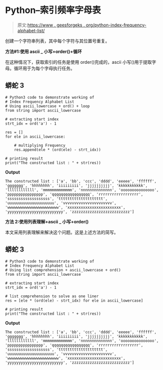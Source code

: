 # Python–索引频率字母表

> 原文:[https://www . geesforgeks . org/python-index-frequency-alphabet-list/](https://www.geeksforgeeks.org/python-index-frequency-alphabet-list/)

创建一个字符串列表，其中每个字符与其位置号重复。

**方法#1:使用 ascii _ 小写+order()+循环**

在这种情况下，获取索引的任务是使用 order()完成的，ascii 小写()用于提取字母。循环用于为每个字母执行任务。

## 蟒蛇 3

```
# Python3 code to demonstrate working of
# Index Frequency Alphabet List
# Using ascii_lowercase + ord() + loop
from string import ascii_lowercase

# extracting start index
strt_idx = ord('a') - 1

res = []
for ele in ascii_lowercase:

    # multiplying Frequency
    res.append(ele * (ord(ele) - strt_idx))

# printing result
print("The constructed list : " + str(res))
```

**Output**

```
The constructed list : ['a', 'bb', 'ccc', 'dddd', 'eeeee', 'ffffff', 'ggggggg', 'hhhhhhhh', 'iiiiiiiii', 'jjjjjjjjjj', 'kkkkkkkkkkk', 'llllllllllll', 'mmmmmmmmmmmmm', 'nnnnnnnnnnnnnn', 'ooooooooooooooo', 'pppppppppppppppp', 'qqqqqqqqqqqqqqqqq', 'rrrrrrrrrrrrrrrrrr', 'sssssssssssssssssss', 'tttttttttttttttttttt', 'uuuuuuuuuuuuuuuuuuuuu', 'vvvvvvvvvvvvvvvvvvvvvv', 'wwwwwwwwwwwwwwwwwwwwwww', 'xxxxxxxxxxxxxxxxxxxxxxxx', 'yyyyyyyyyyyyyyyyyyyyyyyyy', 'zzzzzzzzzzzzzzzzzzzzzzzzzz']
```

**方法 2:使用列表理解+ascii _ 小写+order()**

本文采用列表理解来解决这个问题。这是上述方法的简写。

## 蟒蛇 3

```
# Python3 code to demonstrate working of
# Index Frequency Alphabet List
# Using list comprehension + ascii_lowercase + ord()
from string import ascii_lowercase

# extracting start index
strt_idx = ord('a') - 1

# list comprehension to solve as one liner
res = [ele * (ord(ele) - strt_idx) for ele in ascii_lowercase]

# printing result
print("The constructed list : " + str(res))
```

**Output**

```
The constructed list : ['a', 'bb', 'ccc', 'dddd', 'eeeee', 'ffffff', 'ggggggg', 'hhhhhhhh', 'iiiiiiiii', 'jjjjjjjjjj', 'kkkkkkkkkkk', 'llllllllllll', 'mmmmmmmmmmmmm', 'nnnnnnnnnnnnnn', 'ooooooooooooooo', 'pppppppppppppppp', 'qqqqqqqqqqqqqqqqq', 'rrrrrrrrrrrrrrrrrr', 'sssssssssssssssssss', 'tttttttttttttttttttt', 'uuuuuuuuuuuuuuuuuuuuu', 'vvvvvvvvvvvvvvvvvvvvvv', 'wwwwwwwwwwwwwwwwwwwwwww', 'xxxxxxxxxxxxxxxxxxxxxxxx', 'yyyyyyyyyyyyyyyyyyyyyyyyy', 'zzzzzzzzzzzzzzzzzzzzzzzzzz']
```